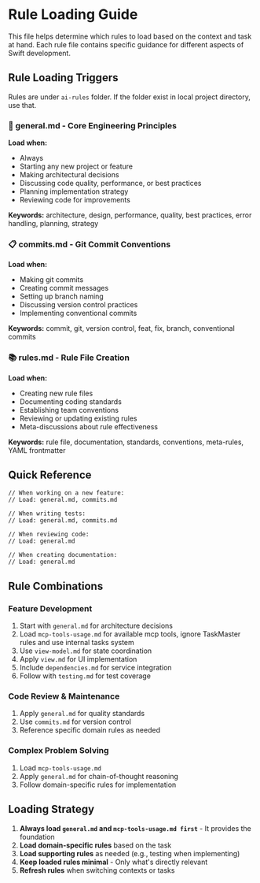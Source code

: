 # Rule Loading Guide

This file helps determine which rules to load based on the context and task at hand. Each rule file contains specific guidance for different aspects of Swift development.

## Rule Loading Triggers

Rules are under `ai-rules` folder. If the folder exist in local project directory, use that.

### 📝 general.md - Core Engineering Principles
**Load when:**
- Always
- Starting any new project or feature
- Making architectural decisions
- Discussing code quality, performance, or best practices
- Planning implementation strategy
- Reviewing code for improvements

**Keywords:** architecture, design, performance, quality, best practices, error handling, planning, strategy

### 📋 commits.md - Git Commit Conventions
**Load when:**
- Making git commits
- Creating commit messages
- Setting up branch naming
- Discussing version control practices
- Implementing conventional commits

**Keywords:** commit, git, version control, feat, fix, branch, conventional commits

### 📚 rules.md - Rule File Creation
**Load when:**
- Creating new rule files
- Documenting coding standards
- Establishing team conventions
- Reviewing or updating existing rules
- Meta-discussions about rule effectiveness

**Keywords:** rule file, documentation, standards, conventions, meta-rules, YAML frontmatter

## Quick Reference

```code
// When working on a new feature:
// Load: general.md, commits.md

// When writing tests:
// Load: general.md, commits.md

// When reviewing code:
// Load: general.md 

// When creating documentation:
// Load: general.md
```

## Rule Combinations

### Feature Development
1. Start with `general.md` for architecture decisions
2. Load `mcp-tools-usage.md` for available mcp tools, ignore TaskMaster rules and use internal tasks system
3. Use `view-model.md` for state coordination
4. Apply `view.md` for UI implementation
5. Include `dependencies.md` for service integration
6. Follow with `testing.md` for test coverage

### Code Review & Maintenance
1. Apply `general.md` for quality standards
2. Use `commits.md` for version control
3. Reference specific domain rules as needed

### Complex Problem Solving
1. Load `mcp-tools-usage.md` 
2. Apply `general.md` for chain-of-thought reasoning
3. Follow domain-specific rules for implementation

## Loading Strategy

1. **Always load `general.md` and `mcp-tools-usage.md first`** - It provides the foundation
2. **Load domain-specific rules** based on the task
3. **Load supporting rules** as needed (e.g., testing when implementing)
4. **Keep loaded rules minimal** - Only what's directly relevant
5. **Refresh rules** when switching contexts or tasks
